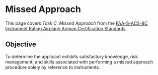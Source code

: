 # Missed Approach

This page covers *Task C. Missed Approach* from the [FAA-S-ACS-8C Instrument Rating Airplane Airman Certification Standards](https://www.faa.gov/training_testing/testing/acs/instrument_rating_airplane_acs_8.pdf).

## Objective

To determine the applicant exhibits satisfactory knowledge, risk management, and skills associated with performing a missed approach procedure solely by reference to instruments.

<!--@include: ./docs/src/includes/approaches/missed.md-->
